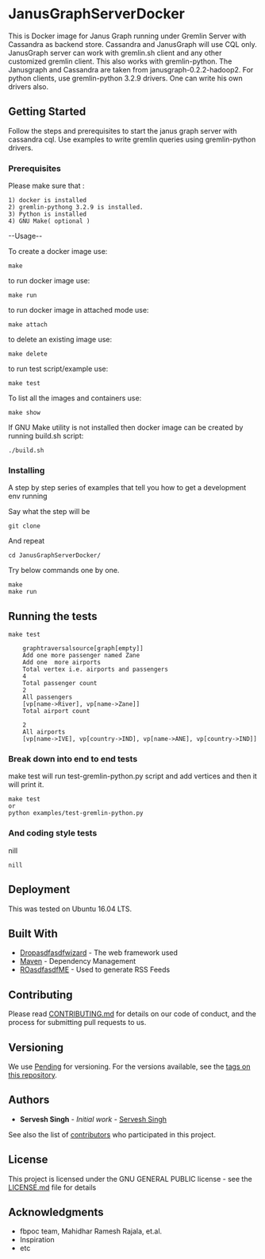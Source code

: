 # JanusGraphServerDocker

This is Docker image for Janus Graph running under Gremlin Server with Cassandra as backend store. Cassandra and JanusGraph will use CQL only. 
JanusGraph server can work with gremlin.sh client and any other customized gremlin client. This also works with gremlin-python. 
The Janusgraph and Cassandra are taken from janusgraph-0.2.2-hadoop2. For python clients, use gremlin-python 3.2.9 drivers. One can write his own drivers also.


## Getting Started

Follow the steps and prerequisites to start the janus graph server with cassandra cql. 
Use examples to write gremlin queries using gremlin-python drivers.

### Prerequisites
Please make sure that :
```
1) docker is installed
2) gremlin-pythong 3.2.9 is installed.
3) Python is installed 
4) GNU Make( optional )

```

--Usage--

To create a docker image use:
```
make 
```

to run docker image use:
```
make run
```

to run docker image in attached mode use:
```
make attach
```

to delete an existing image use:
```
make delete
```

to run test script/example use:
```
make test
```

To list all the images and containers use:
```
make show
```

If GNU Make utility is not installed then docker image can be created by running build.sh script:
```
./build.sh
```


### Installing

A step by step series of examples that tell you how to get a development env running

Say what the step will be

```
git clone 
```

And repeat

```
cd JanusGraphServerDocker/
```

Try below commands one by one.
```
make
make run
```

## Running the tests

```
make test

    graphtraversalsource[graph[empty]]
    Add one more passenger named Zane
    Add one  more airports
    Total vertex i.e. airports and passengers
    4
    Total passenger count
    2
    All passengers
    [vp[name->River], vp[name->Zane]]
    Total airport count

    2
    All airports
    [vp[name->IVE], vp[country->IND], vp[name->ANE], vp[country->IND]]
```


### Break down into end to end tests

make test will run test-gremlin-python.py script and add vertices and then it will print it.

```
make test 
or 
python examples/test-gremlin-python.py
```

### And coding style tests

nill

```
nill
```

## Deployment

This was tested on Ubuntu 16.04 LTS.

## Built With

* [Dropasdfasdfwizard](http://www.dasdfasdfasdfropwizard.io/1.0.2/docs/) - The web framework used
* [Maven](https://maven.apache.org/) - Dependency Management
* [ROasdfasdfME](https://rometools.github.io/singhservesh/) - Used to generate RSS Feeds

## Contributing

Please read [CONTRIBUTING.md](https://gist.github.com/singhservesh/b2asdfasdf46794029asdf57c63ec426) for details on our code of conduct, and the process for submitting pull requests to us.

## Versioning

We use [Pending](http://WorkInProgress.Infn.org/) for versioning. For the versions available, see the [tags on this repository](https://github.com/singhservesh/JanusGraph/tags). 

## Authors

* **Servesh Singh** - *Initial work* - [Servesh Singh](https://github.com/singhservesh)

See also the list of [contributors](https://github.com/singhservesh/JanusGraphServerDocker/contributors) who participated in this project.

## License

This project is licensed under the GNU GENERAL PUBLIC license - see the [LICENSE.md](LICENSE.md) file for details

## Acknowledgments

* fbpoc team, Mahidhar Ramesh Rajala, et.al.
* Inspiration
* etc
